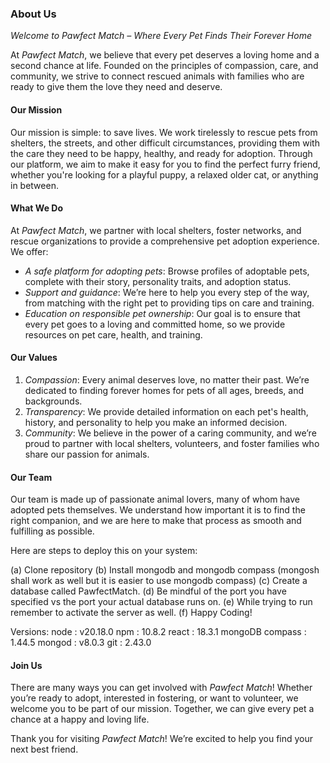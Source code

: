 ### About Us

*Welcome to *Pawfect Match* – Where Every Pet Finds Their Forever Home*

At *Pawfect Match*, we believe that every pet deserves a loving home and a second chance at life. Founded on the principles of compassion, care, and community, we strive to connect rescued animals with families who are ready to give them the love they need and deserve.

#### Our Mission
Our mission is simple: to save lives. We work tirelessly to rescue pets from shelters, the streets, and other difficult circumstances, providing them with the care they need to be happy, healthy, and ready for adoption. Through our platform, we aim to make it easy for you to find the perfect furry friend, whether you're looking for a playful puppy, a relaxed older cat, or anything in between.

#### What We Do
At *Pawfect Match*, we partner with local shelters, foster networks, and rescue organizations to provide a comprehensive pet adoption experience. We offer:

- *A safe platform for adopting pets*: Browse profiles of adoptable pets, complete with their story, personality traits, and adoption status.
- *Support and guidance*: We’re here to help you every step of the way, from matching with the right pet to providing tips on care and training.
- *Education on responsible pet ownership*: Our goal is to ensure that every pet goes to a loving and committed home, so we provide resources on pet care, health, and training.

#### Our Values
1. *Compassion*: Every animal deserves love, no matter their past. We’re dedicated to finding forever homes for pets of all ages, breeds, and backgrounds.
2. *Transparency*: We provide detailed information on each pet's health, history, and personality to help you make an informed decision.
3. *Community*: We believe in the power of a caring community, and we’re proud to partner with local shelters, volunteers, and foster families who share our passion for animals.

#### Our Team
Our team is made up of passionate animal lovers, many of whom have adopted pets themselves. We understand how important it is to find the right companion, and we are here to make that process as smooth and fulfilling as possible.


Here are steps to deploy this on your system:

(a) Clone repository
(b) Install mongodb and mongodb compass (mongosh shall work as well but it is easier to use mongodb compass)
(c) Create a database called PawfectMatch.
(d) Be mindful of the port you have specified vs the port your actual database runs on.
(e) While trying to run remember to activate the server as well.
(f) Happy Coding!


Versions:
node : v20.18.0
npm : 10.8.2
react : 18.3.1
mongoDB compass : 1.44.5
mongod : v8.0.3
git : 2.43.0


#### Join Us
There are many ways you can get involved with *Pawfect Match*! Whether you’re ready to adopt, interested in fostering, or want to volunteer, we welcome you to be part of our mission. Together, we can give every pet a chance at a happy and loving life.

Thank you for visiting *Pawfect Match*! We’re excited to help you find your next best friend.
